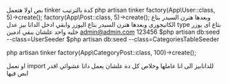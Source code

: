 بص  اولا 
هتعمل tinker كدة بالترتيب 
php artisan tinker
factory(App\User::class, 5)->create();
 factory(App\Post::class, 5)->create();
وبعدها هترن السيدر  بتاع الكاتيجورى 
وبعدها 
هترن السيدر بتاع اليوزر 
وابقي ادخل الداتا بيز عدل type بتاع اى يوزر خليه واحد علشان يبقي ادمين 
admin@admin.com
123456
$php artisan db:seed --class=UserSeeder
$php artisan db:seed --class=CategoriesTableSeeder

 php artisan tinker
 factory(App\CategoryPost::class, 100)->create();
 
 
 او تعمل import للداتابيز الى انا عاملها وخلاص  كل دة علشان يعمل داتا عشوائي اقدر ابص فيها 
